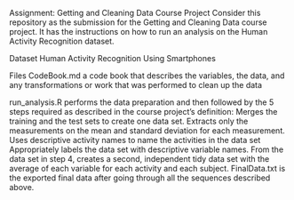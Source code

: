 Assignment: Getting and Cleaning Data Course Project
Consider this repository as the submission for the Getting and Cleaning Data course project. It has the instructions on how to run an analysis on the Human Activity Recognition dataset.

Dataset
Human Activity Recognition Using Smartphones

Files
CodeBook.md a code book that describes the variables, the data, and any transformations or work that was performed to clean up the data

run_analysis.R performs the data preparation and then followed by the 5 steps required as described in the course project’s definition:
Merges the training and the test sets to create one data set.
Extracts only the measurements on the mean and standard deviation for each measurement.
Uses descriptive activity names to name the activities in the data set
Appropriately labels the data set with descriptive variable names.
From the data set in step 4, creates a second, independent tidy data set with the average of each variable for each activity and each subject.
FinalData.txt is the exported final data after going through all the sequences described above.